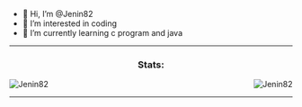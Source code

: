 - 👋 Hi, I’m @Jenin82
- 👀 I’m interested in coding
- 🌱 I’m currently learning c program and java

<!-- GITHUB STATS -->
<hr>
<div style="display: block;">
<p>
  <h3 align="center">Stats:</h3>
<p>
    <a align="left">
      <p><img align="left" 
  src="https://github-readme-stats.vercel.app/api/top-langs?username=Jenin82&show_icons=true&theme=tokyonight&locale=en&hide=jupyter%20notebook,lex,&langs_count=8" alt="Jenin82" /></p></a>
    <a align="right"><p>&nbsp;<img align="right" src="https://github-readme-stats.vercel.app/api?username=Jenin82&show_icons=true&theme=dark&locale=en" alt="Jenin82" /></p></a>  
  </p>
</p>
</div>
<hr>
<br>
<br>
<br>
<br>
<br>
<br>
<br>
<br>
<br>
<br>
<br>


<!---
Jenin82/Jenin82 is a ✨ special ✨ repository because its `README.md` (this file) appears on your GitHub profile.
You can click the Preview link to take a look at your changes.
--->
